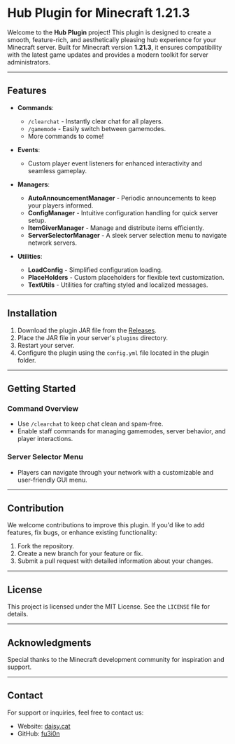 # Hub Plugin for Minecraft 1.21.3

Welcome to the **Hub Plugin** project! This plugin is designed to create a smooth, feature-rich, and aesthetically pleasing hub experience for your Minecraft server. Built for Minecraft version **1.21.3**, it ensures compatibility with the latest game updates and provides a modern toolkit for server administrators.

---

## Features

- **Commands**:
  - `/clearchat` - Instantly clear chat for all players.
  - `/gamemode` - Easily switch between gamemodes.
  - More commands to come!

- **Events**:
  - Custom player event listeners for enhanced interactivity and seamless gameplay.

- **Managers**:
  - **AutoAnnouncementManager** - Periodic announcements to keep your players informed.
  - **ConfigManager** - Intuitive configuration handling for quick server setup.
  - **ItemGiverManager** - Manage and distribute items efficiently.
  - **ServerSelectorManager** - A sleek server selection menu to navigate network servers.

- **Utilities**:
  - **LoadConfig** - Simplified configuration loading.
  - **PlaceHolders** - Custom placeholders for flexible text customization.
  - **TextUtils** - Utilities for crafting styled and localized messages.

---

## Installation

1. Download the plugin JAR file from the [Releases](#).
2. Place the JAR file in your server's `plugins` directory.
3. Restart your server.
4. Configure the plugin using the `config.yml` file located in the plugin folder.

---

## Getting Started

### Command Overview
- Use `/clearchat` to keep chat clean and spam-free.
- Enable staff commands for managing gamemodes, server behavior, and player interactions.

### Server Selector Menu
- Players can navigate through your network with a customizable and user-friendly GUI menu.

---

## Contribution
We welcome contributions to improve this plugin. If you'd like to add features, fix bugs, or enhance existing functionality:

1. Fork the repository.
2. Create a new branch for your feature or fix.
3. Submit a pull request with detailed information about your changes.

---

## License
This project is licensed under the MIT License. See the `LICENSE` file for details.

---

## Acknowledgments
Special thanks to the Minecraft development community for inspiration and support.

---

## Contact
For support or inquiries, feel free to contact us:
- Website: [daisy.cat](https://daisy.cat)
- GitHub: [fu3i0n](https://github.com/fu3i0n)

